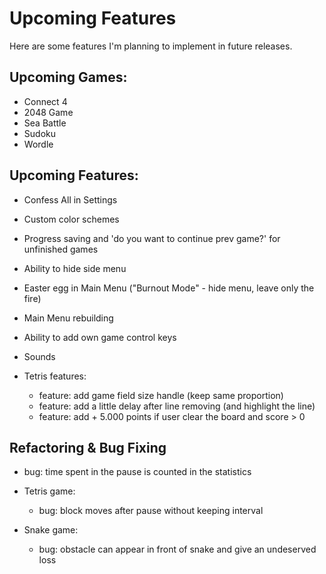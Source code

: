 # Upcoming Features
Here are some features I'm planning to implement in future releases.


## Upcoming Games:
- Connect 4
- 2048 Game
- Sea Battle
- Sudoku
- Wordle

## Upcoming Features:
- Confess All in Settings
- Custom color schemes
- Progress saving and 'do you want to continue prev game?' for unfinished games
- Ability to hide side menu
- Easter egg in Main Menu ("Burnout Mode" - hide menu, leave only the fire)
- Main Menu rebuilding
- Ability to add own game control keys
- Sounds

- Tetris features:
    - feature: add game field size handle (keep same proportion)
    - feature: add a little delay after line removing (and highlight the line)
    - feature: add + 5.000 points if user clear the board and score > 0

## Refactoring & Bug Fixing
- bug: time spent in the pause is counted in the statistics

- Tetris game:
    - bug: block moves after pause without keeping interval

- Snake game:
    - bug: obstacle can appear in front of snake and give an undeserved loss
